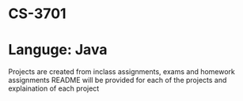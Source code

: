# CS-3701
# Languge: Java

Projects are created from inclass assignments, exams and homework assignments
README will be provided for each of the projects and explaination of each project
